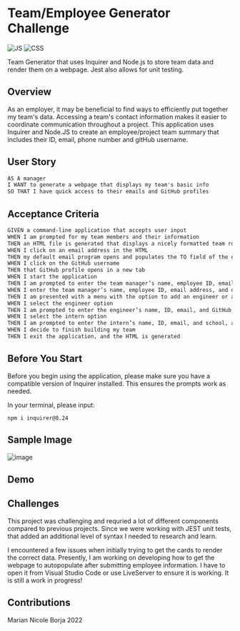 # Team/Employee Generator Challenge


![JS](https://img.shields.io/badge/JavaScript-59%25-yellow)
![CSS](https://img.shields.io/badge/CSS-10%25-blue) 

Team Generator that uses Inquirer and Node.js to store team data and render them on a webpage. Jest also allows for unit testing. 

## Overview
As an employer, it may be beneficial to find ways to efficiently put together my team's data. Accessing a team's contact information makes it easier to coordinate communication throughout a project. This application uses Inquirer and Node.JS to create an employee/project team summary that includes their ID, email, phone number and gitHub username.


## User Story

```md
AS A manager
I WANT to generate a webpage that displays my team's basic info
SO THAT I have quick access to their emails and GitHub profiles
```

## Acceptance Criteria
```md
GIVEN a command-line application that accepts user input
WHEN I am prompted for my team members and their information
THEN an HTML file is generated that displays a nicely formatted team roster based on user input
WHEN I click on an email address in the HTML
THEN my default email program opens and populates the TO field of the email with the address
WHEN I click on the GitHub username
THEN that GitHub profile opens in a new tab
WHEN I start the application
THEN I am prompted to enter the team manager’s name, employee ID, email address, and office number
WHEN I enter the team manager’s name, employee ID, email address, and office number
THEN I am presented with a menu with the option to add an engineer or an intern or to finish building my team
WHEN I select the engineer option
THEN I am prompted to enter the engineer’s name, ID, email, and GitHub username, and I am taken back to the menu
WHEN I select the intern option
THEN I am prompted to enter the intern’s name, ID, email, and school, and I am taken back to the menu
WHEN I decide to finish building my team
THEN I exit the application, and the HTML is generated
```

## Before You Start
Before you begin using the application, please make sure you have a compatible version of Inquirer installed. This ensures the prompts work as needed. 

In your terminal, please input:

```
npm i inquirer@8.24
```

## Sample Image

![image](https://user-images.githubusercontent.com/108310424/207259930-3bb2df12-90c7-4616-95ca-f14e13f1c710.png)

## Demo



## Challenges
This project was challenging and requried a lot of different components compared to previous projects. Since we were working with JEST unit tests, that added an additional level of syntax I needed to research and learn. 

I encountered a few issues when initially trying to get the cards to render the correct data. Presently, I am working on developing how to get the webpage to autopopulate after submitting employee information. I have to open it from Visual Studio Code or use LiveServer to ensure it is working. It is still a work in progress!

## Contributions 

Marian Nicole Borja 2022
